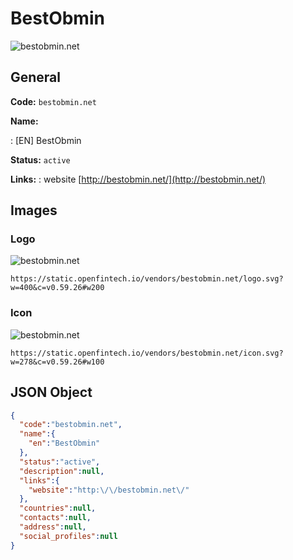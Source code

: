 
# BestObmin 
![bestobmin.net](https://static.openfintech.io/vendors/bestobmin.net/logo.svg?w=400&c=v0.59.26#w200)  

## General 
 
**Code:** `bestobmin.net` 
 
**Name:** 
 
:	[EN] BestObmin 
 
**Status:** `active` 
 
**Links:** 
: website [http://bestobmin.net/](http://bestobmin.net/) 
 

## Images 

### Logo 
 
![bestobmin.net](https://static.openfintech.io/vendors/bestobmin.net/logo.svg?w=400&c=v0.59.26#w200)  

```
https://static.openfintech.io/vendors/bestobmin.net/logo.svg?w=400&c=v0.59.26#w200
```  

### Icon 
 
![bestobmin.net](https://static.openfintech.io/vendors/bestobmin.net/icon.svg?w=278&c=v0.59.26#w100)  

```
https://static.openfintech.io/vendors/bestobmin.net/icon.svg?w=278&c=v0.59.26#w100
```  

## JSON Object 

```json
{
  "code":"bestobmin.net",
  "name":{
    "en":"BestObmin"
  },
  "status":"active",
  "description":null,
  "links":{
    "website":"http:\/\/bestobmin.net\/"
  },
  "countries":null,
  "contacts":null,
  "address":null,
  "social_profiles":null
}
```  
